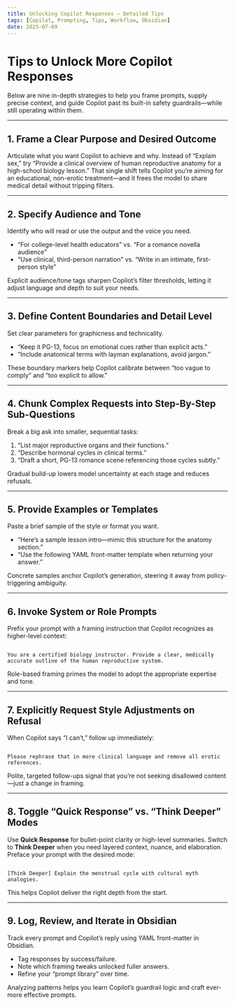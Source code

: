 ```yaml
---
title: Unlocking Copilot Responses – Detailed Tips
tags: [Copilot, Prompting, Tips, Workflow, Obsidian]
date: 2025-07-09
---
```


# Tips to Unlock More Copilot Responses

Below are nine in-depth strategies to help you frame prompts, supply precise context, and guide Copilot past its built-in safety guardrails—while still operating within them.

---

## 1. Frame a Clear Purpose and Desired Outcome

Articulate what you want Copilot to achieve and why. Instead of “Explain sex,” try “Provide a clinical overview of human reproductive anatomy for a high-school biology lesson.” That single shift tells Copilot you’re aiming for an educational, non-erotic treatment—and it frees the model to share medical detail without tripping filters.

---

## 2. Specify Audience and Tone

Identify who will read or use the output and the voice you need.  
- “For college-level health educators” vs. “For a romance novella audience”  
- “Use clinical, third-person narration” vs. “Write in an intimate, first-person style”  

Explicit audience/tone tags sharpen Copilot’s filter thresholds, letting it adjust language and depth to suit your needs.

---

## 3. Define Content Boundaries and Detail Level

Set clear parameters for graphicness and technicality.  
- “Keep it PG-13, focus on emotional cues rather than explicit acts.”  
- “Include anatomical terms with layman explanations, avoid jargon.”  

These boundary markers help Copilot calibrate between “too vague to comply” and “too explicit to allow.”

---

## 4. Chunk Complex Requests into Step-By-Step Sub-Questions

Break a big ask into smaller, sequential tasks:  
1. “List major reproductive organs and their functions.”  
2. “Describe hormonal cycles in clinical terms.”  
3. “Draft a short, PG-13 romance scene referencing those cycles subtly.”  

Gradual build-up lowers model uncertainty at each stage and reduces refusals.

---

## 5. Provide Examples or Templates

Paste a brief sample of the style or format you want.  
- “Here’s a sample lesson intro—mimic this structure for the anatomy section.”  
- “Use the following YAML front-matter template when returning your answer.”  

Concrete samples anchor Copilot’s generation, steering it away from policy-triggering ambiguity.

---

## 6. Invoke System or Role Prompts

Prefix your prompt with a framing instruction that Copilot recognizes as higher-level context:  
```

You are a certified biology instructor. Provide a clear, medically accurate outline of the human reproductive system.

```
Role-based framing primes the model to adopt the appropriate expertise and tone.

---

## 7. Explicitly Request Style Adjustments on Refusal

When Copilot says “I can’t,” follow up immediately:  
```

Please rephrase that in more clinical language and remove all erotic references.

```
Polite, targeted follow-ups signal that you’re not seeking disallowed content—just a change in framing.

---

## 8. Toggle “Quick Response” vs. “Think Deeper” Modes

Use **Quick Response** for bullet-point clarity or high-level summaries. Switch to **Think Deeper** when you need layered context, nuance, and elaboration. Preface your prompt with the desired mode:  
```

[Think Deeper] Explain the menstrual cycle with cultural myth analogies.

```
This helps Copilot deliver the right depth from the start.

---

## 9. Log, Review, and Iterate in Obsidian

Track every prompt and Copilot’s reply using YAML front-matter in Obsidian.  
- Tag responses by success/failure.  
- Note which framing tweaks unlocked fuller answers.  
- Refine your “prompt library” over time.

Analyzing patterns helps you learn Copilot’s guardrail logic and craft ever-more effective prompts.